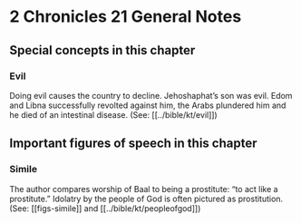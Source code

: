 # 2 Chronicles 21 General Notes
## Special concepts in this chapter

### Evil
Doing evil causes the country to decline. Jehoshaphat’s son was evil. Edom and Libna successfully revolted against him, the Arabs plundered him and he died of an intestinal disease. (See: [[../bible/kt/evil]])

## Important figures of speech in this chapter

### Simile

The author compares worship of Baal to being a prostitute: “to act like a prostitute.” Idolatry by the people of God is often pictured as prostitution. (See: [[figs-simile]] and [[../bible/kt/peopleofgod]])